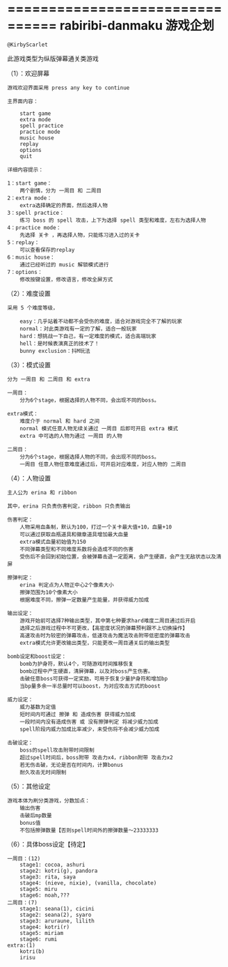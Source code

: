 ================================
    rabiribi-danmaku 游戏企划  
================================

	@KirbyScarlet

此游戏类型为纵版弹幕通关类游戏

（1）：欢迎屏幕
	
	游戏欢迎界面采用 press any key to continue
	
	主界面内容：
	
		start game
		extra mode
		spell practice
		practice mode
		music house
		replay
		options
		quit
	
	详细内容提示：
	
	1：start game：
		两个剧情，分为 一周目 和 二周目
	2：extra mode：
		extra选择确定的界面，然后选择人物
	3：spell practice：
		练习 boss 的 spell 攻击，上下为选择 spell 类型和难度，左右为选择人物
	4：practice mode：
		先选择 关卡 ，再选择人物，只能练习进入过的关卡
	5：replay：
		可以查看保存的replay
	6：music house：
		通过已经听过的 music 解锁模式进行
	7：options：
		修改按键设置，修改语言，修改全屏方式
		
（2）：难度设置

	采用 5 个难度等级，
	
		easy：几乎站着不动都不会受伤的难度，适合对游戏完全不了解的玩家
		normal：对此类游戏有一定的了解，适合一般玩家
		hard：想挑战一下自己，有一定难度的模式，适合高端玩家
		hell：是时候表演真正的技术了！
		bunny exclusion：抖M玩法

（3）：模式设置
	
	分为 一周目 和 二周目 和 extra
	
	一周目：
		分为6个stage，根据选择的人物不同，会出现不同的boss。
	
	extra模式：
		难度介于 normal 和 hard 之间
		normal 模式任意人物无续关通过 一周目 后即可开启 extra 模式
		extra 中可选的人物为通过 一周目 的人物
		
	二周目：
		分为6个stage，根据选择人物的不同，会出现不同的boss。
		一周目 任意人物任意难度通过后，可开启对应难度，对应人物的 二周目
	
（4）：人物设置

	主人公为 erina 和 ribbon
	
	其中，erina 只负责伤害判定，ribbon 只负责输出
	
	伤害判定：
		人物采用血条制，默认为100，打过一个关卡最大值+10，血量+10
		可以通过获取血瓶道具和徽章道具增加最大血量
		extra模式血量初始值为150
		不同弹幕类型和不同难度系数将会造成不同的伤害
		受伤后不会回到初始位置，会被弹幕击退一定距离，会产生硬直，会产生无敌状态以及清屏
	
	擦弹判定：
		erina 判定点为人物正中心2个像素大小
		擦弹范围为10个像素大小
		根据难度不同，擦弹一定数量产生能量，并获得威力加成
	
	输出设定：
		游戏开始前可选择7种输出类型，其中第七种要求hard难度二周目通过后开启
		选择之后游戏过程中不可更改，【高密度状况的弹幕预判跟不上切换操作】
		高速攻击时为较密的弹幕攻击，低速攻击为魔法攻击附带低密度的弹幕攻击
		extra模式允许更改输出类型，只能更改一周目通关后的输出类型
	
	bomb设定和boost设定：
		bomb为护身符，默认4个，可随游戏时间推移恢复
		bomb过程中产生硬直，清屏弹幕，以及对boss产生伤害。
		击破任意boss可获得一定奖励，可用于恢复少量护身符和增加bp
		当bp量多余一半总量时可以boost，为对应攻击方式的boost
		
	威力设定：
		威力基数为定值
		短时间内可通过 擦弹 和 造成伤害 获得威力加成
		一段时间内没有造成伤害 或 没有擦弹判定 将减少威力加成
		spell阶段内威力加成比率减少，未受伤将不会减少威力加成
	
	击破设定：
		boss的spell攻击附带时间限制
		超过spell时间后，boss附带 攻击力x4，ribbon附带 攻击力x2
		若无伤击破，无论是否在时间内，计算bonus
		耐久攻击无时间限制
	
（5）：其他设定

	游戏本体为刷分类游戏，分数加点：
		输出伤害
		击破后mp数量
		bonus值
		不包括擦弹数量【否则spell时间外的擦弹数量～23333333
	
（6）：具体boss设定【待定】
	
	一周目：(12)
		stage1: cocoa, ashuri
		stage2: kotri(g), pandora
		stage3: rita, saya
		stage4: (nieve, nixie), (vanilla, chocolate)
		stage5: miru
		stage6: noah,???
	二周目：(7)
		stage1: seana(1), cicini
		stage2: seana(2), syaro
		stage3: aruraune, lilith
		stage4: kotri(r)
		stage5: miriam
		stage6: rumi
	extra:(1)
		kotri(b)
		irisu
